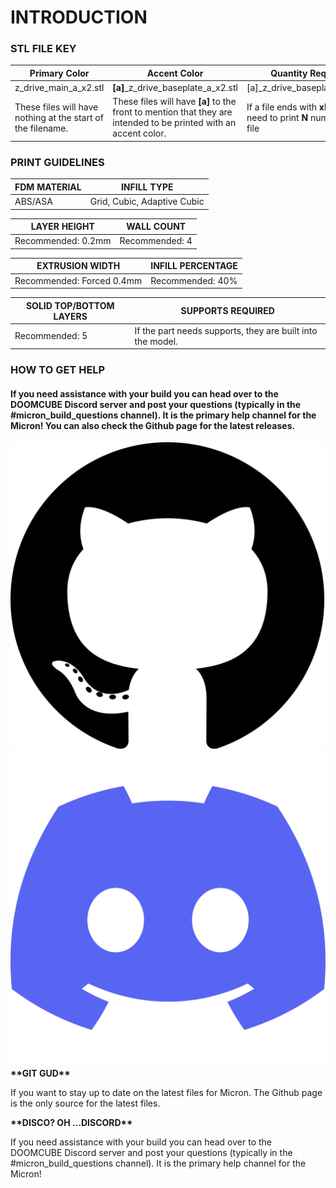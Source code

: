 # INTRODUCTION

### STL FILE KEY


| **Primary Color** | **Accent Color** | **Quantity Required** |
| --- | --- | --- |
| z_drive_main_a_x2.stl | **\[a\]**_z_drive_baseplate_a_x2.stl | \[a\]\_z_drive_baseplate_a_**x2**.stl |
| These files will have nothing at the start of the filename. | These files will have **\[a\]** to the front to mention that they are intended to be printed with an accent color. | If a file ends with **xN**, you need to print **N** number of that file |

### PRINT GUIDELINES

| **FDM MATERIAL** | **INFILL TYPE** | 
| --- | --- | 
| ABS/ASA | Grid, Cubic, Adaptive Cubic |  


| **LAYER HEIGHT** | **WALL COUNT** |
| --- | --- | 
| Recommended: 0.2mm | Recommended: 4 | 

| **EXTRUSION WIDTH** | **INFILL PERCENTAGE** |
| --- | --- | 
| Recommended: Forced 0.4mm | Recommended: 40% |

| **SOLID TOP/BOTTOM LAYERS** | **SUPPORTS REQUIRED** |
| --- | --- | 
| Recommended: 5 | If the part needs supports, they are built into the model. |

### HOW TO GET HELP

<h4 class="main">
  If you need assistance with your build you can head over to the DOOMCUBE Discord server and post your questions (typically in the #micron_build_questions channel). It is the primary help channel for the Micron! You can also check the Github page for the latest releases.
</h4>

<div class="content-wrapper">
<div class="image-container  ">
<img src="images/Vectors/Icons/github-icon.svg" class="icon " onload="SVGInject(this)" color="accent" alt="Github Icon" id="svgAccent" />
</div>
<div class="image-container">
<img src="images/Vectors/Icons/discord.svg" class="icon " onload="SVGInject(this)" color="accent" alt="Discord Icon" id="svgAccent"/>
</div>
</div>
<div class="content-wrapper">
<div class="image-container text-container">
<strong class="image-text title">**GIT GUD**</strong>
<p class="image-text">
If you want to stay up to date on the latest files for Micron. The Github page is the only source for the latest files.
</p>
</div>
<div class="image-container text-container">
<strong class="image-text title">**DISCO? OH …DISCORD**</strong>
<p class="image-text">
If you need assistance with your build you can head over to the DOOMCUBE Discord server and post your questions (typically in the #micron_build_questions channel). It is the primary help channel for the Micron!
</p>
</div>
</div>
